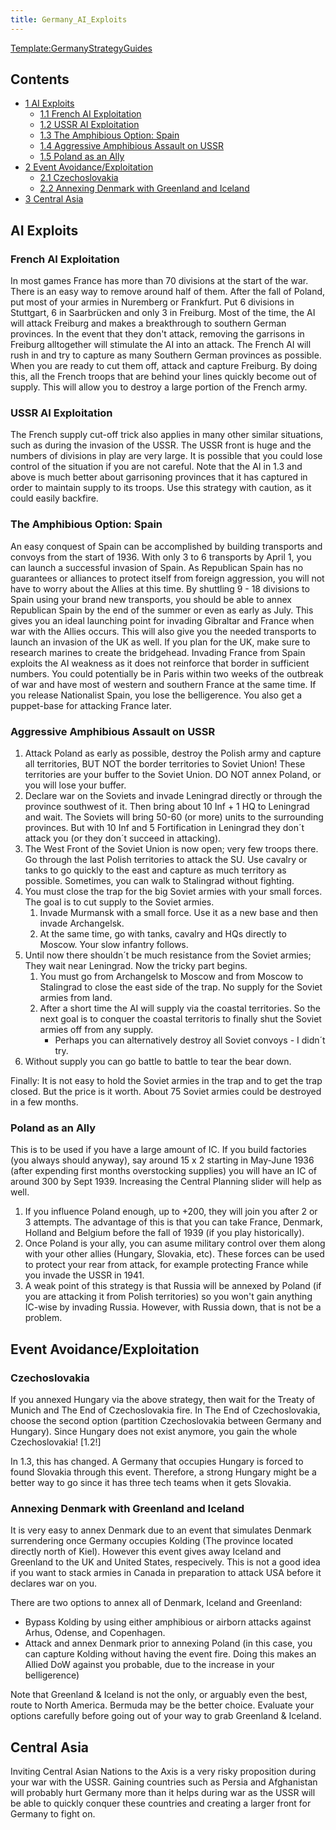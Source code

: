 ```yaml
---
title: Germany_AI_Exploits
---
```



[Template:GermanyStrategyGuides](/wiki/index.php?title=Template:GermanyStrategyGuides&action=edit&redlink=1 "Template:GermanyStrategyGuides (page does not exist)")

## Contents

-   [ 1 AI Exploits ](#AI_Exploits)
    -   [ 1.1 French AI Exploitation ](#French_AI_Exploitation)
    -   [ 1.2 USSR AI Exploitation ](#USSR_AI_Exploitation)
    -   [ 1.3 The Amphibious Option: Spain
        ](#The_Amphibious_Option:_Spain)
    -   [ 1.4 Aggressive Amphibious Assault on USSR
        ](#Aggressive_Amphibious_Assault_on_USSR)
    -   [ 1.5 Poland as an Ally ](#Poland_as_an_Ally)
-   [ 2 Event Avoidance/Exploitation ](#Event_Avoidance.2FExploitation)
    -   [ 2.1 Czechoslovakia ](#Czechoslovakia)
    -   [ 2.2 Annexing Denmark with Greenland and Iceland
        ](#Annexing_Denmark_with_Greenland_and_Iceland)
-   [ 3 Central Asia ](#Central_Asia)

##  AI Exploits 

###  French AI Exploitation 

In most games France has more than 70 divisions at the start of the war.
There is an easy way to remove around half of them. After the fall of
Poland, put most of your armies in Nuremberg or Frankfurt. Put 6
divisions in Stuttgart, 6 in Saarbrücken and only 3 in Freiburg. Most of
the time, the AI will attack Freiburg and makes a breakthrough to
southern German provinces. In the event that they don't attack, removing
the garrisons in Freiburg alltogether will stimulate the AI into an
attack. The French AI will rush in and try to capture as many Southern
German provinces as possible. When you are ready to cut them off, attack
and capture Freiburg. By doing this, all the French troops that are
behind your lines quickly become out of supply. This will allow you to
destroy a large portion of the French army.

###  USSR AI Exploitation 

The French supply cut-off trick also applies in many other similar
situations, such as during the invasion of the USSR. The USSR front is
huge and the numbers of divisions in play are very large. It is possible
that you could lose control of the situation if you are not careful.
Note that the AI in 1.3 and above is much better about garrisoning
provinces that it has captured in order to maintain supply to its
troops. Use this strategy with caution, as it could easily backfire.

###  The Amphibious Option: Spain 

An easy conquest of Spain can be accomplished by building transports and
convoys from the start of 1936. With only 3 to 6 transports by April 1,
you can launch a successful invasion of Spain. As Republican Spain has
no guarantees or alliances to protect itself from foreign aggression,
you will not have to worry about the Allies at this time. By shuttling
9 - 18 divisions to Spain using your brand new transports, you should be
able to annex Republican Spain by the end of the summer or even as early
as July. This gives you an ideal launching point for invading Gibraltar
and France when war with the Allies occurs. This will also give you the
needed transports to launch an invasion of the UK as well. If you plan
for the UK, make sure to research marines to create the bridgehead.
Invading France from Spain exploits the AI weakness as it does not
reinforce that border in sufficient numbers. You could potentially be in
Paris within two weeks of the outbreak of war and have most of western
and southern France at the same time. If you release Nationalist Spain,
you lose the belligerence. You also get a puppet-base for attacking
France later.

###  Aggressive Amphibious Assault on USSR 

1.  Attack Poland as early as possible, destroy the Polish army and
    capture all territories, BUT NOT the border territories to Soviet
    Union! These territories are your buffer to the Soviet Union. DO NOT
    annex Poland, or you will lose your buffer.
2.  Declare war on the Soviets and invade Leningrad directly or through
    the province southwest of it. Then bring about 10 Inf + 1 HQ to
    Leningrad and wait. The Soviets will bring 50-60 (or more) units to
    the surrounding provinces. But with 10 Inf and 5 Fortification in
    Leningrad they don´t attack you (or they don´t succeed in
    attacking).
3.  The West Front of the Soviet Union is now open; very few troops
    there. Go through the last Polish territories to attack the SU. Use
    cavalry or tanks to go quickly to the east and capture as much
    territory as possible. Sometimes, you can walk to Stalingrad without
    fighting.
4.  You must close the trap for the big Soviet armies with your small
    forces. The goal is to cut supply to the Soviet armies.
    1.  Invade Murmansk with a small force. Use it as a new base and
        then invade Archangelsk.
    2.  At the same time, go with tanks, cavalry and HQs directly to
        Moscow. Your slow infantry follows.
5.  Until now there shouldn´t be much resistance from the Soviet armies;
    They wait near Leningrad. Now the tricky part begins.
    1.  You must go from Archangelsk to Moscow and from Moscow to
        Stalingrad to close the east side of the trap. No supply for the
        Soviet armies from land.
    2.  After a short time the AI will supply via the coastal
        territories. So the next goal is to conquer the coastal
        territoris to finally shut the Soviet armies off from any
        supply.
        -   Perhaps you can alternatively destroy all Soviet convoys - I
            didn´t try.
6.  Without supply you can go battle to battle to tear the bear down.

Finally: It is not easy to hold the Soviet armies in the trap and to get
the trap closed. But the price is it worth. About 75 Soviet armies could
be destroyed in a few months.

###  Poland as an Ally 

This is to be used if you have a large amount of IC. If you build
factories (you always should anyway), say around 15 x 2 starting in
May-June 1936 (after expending first months overstocking supplies) you
will have an IC of around 300 by Sept 1939. Increasing the Central
Planning slider will help as well.

1.  If you influence Poland enough, up to +200, they will join you after
    2 or 3 attempts. The advantage of this is that you can take France,
    Denmark, Holland and Belgium before the fall of 1939 (if you play
    historically).
2.  Once Poland is your ally, you can asume military control over them
    along with your other allies (Hungary, Slovakia, etc). These forces
    can be used to protect your rear from attack, for example protecting
    France while you invade the USSR in 1941.
3.  A weak point of this strategy is that Russia will be annexed by
    Poland (if you are attacking it from Polish territories) so you
    won't gain anything IC-wise by invading Russia. However, with Russia
    down, that is not be a problem.

##    Event Avoidance/Exploitation 

###  Czechoslovakia 

If you annexed Hungary via the above strategy, then wait for the Treaty
of Munich and The End of Czechoslovakia fire. In The End of
Czechoslovakia, choose the second option (partition Czechoslovakia
between Germany and Hungary). Since Hungary does not exist anymore, you
gain the whole Czechoslovakia! \[1.2!\]

In 1.3, this has changed. A Germany that occupies Hungary is forced to
found Slovakia through this event. Therefore, a strong Hungary might be
a better way to go since it has three tech teams when it gets Slovakia.

###  Annexing Denmark with Greenland and Iceland 

It is very easy to annex Denmark due to an event that simulates Denmark
surrendering once Germany occupies Kolding (The province located
directly north of Kiel). However this event gives away Iceland and
Greenland to the UK and United States, respecively. This is not a good
idea if you want to stack armies in Canada in preparation to attack USA
before it declares war on you.

There are two options to annex all of Denmark, Iceland and Greenland:

-   Bypass Kolding by using either amphibious or airborn attacks against
    Arhus, Odense, and Copenhagen.
-   Attack and annex Denmark prior to annexing Poland (in this case, you
    can capture Kolding without having the event fire. Doing this makes
    an Allied DoW against you probable, due to the increase in your
    belligerence)

Note that Greenland & Iceland is not the only, or arguably even the
best, route to North America. Bermuda may be the better choice. Evaluate
your options carefully before going out of your way to grab Greenland &
Iceland.

##  Central Asia 

Inviting Central Asian Nations to the Axis is a very risky proposition
during your war with the USSR. Gaining countries such as Persia and
Afghanistan will probably hurt Germany more than it helps during war as
the USSR will be able to quickly conquer these countries and creating a
larger front for Germany to fight on.

